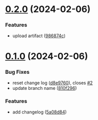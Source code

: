 # [0.2.0](https://github.com/xizjia/greetings-ci/compare/v0.1.0...v0.2.0) (2024-02-06)


### Features

* upload artifact ([986874c](https://github.com/xizjia/greetings-ci/commit/986874c381d67f4ae84dd93b03d1fd43867ad7bd))



# [0.1.0](https://github.com/xizjia/greetings-ci/compare/5a08d84b88cb7370b35020322247ddbd4e9b5ee2...v0.1.0) (2024-02-06)


### Bug Fixes

* reset change log ([d8e9760](https://github.com/xizjia/greetings-ci/commit/d8e9760c839ba39a20662930145b49f7db294614)), closes [#2](https://github.com/xizjia/greetings-ci/issues/2)
* update branch name ([810f296](https://github.com/xizjia/greetings-ci/commit/810f296a62f0fe7bc6a4d185d167db04b09740ea))


### Features

* add changelog ([5a08d84](https://github.com/xizjia/greetings-ci/commit/5a08d84b88cb7370b35020322247ddbd4e9b5ee2))




